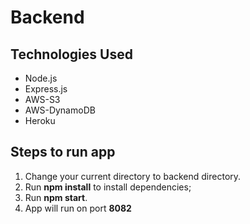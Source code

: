 # Backend

## Technologies Used
- Node.js
- Express.js
- AWS-S3
- AWS-DynamoDB
- Heroku

## Steps to run app
1. Change your current directory to backend directory.
2. Run <b>npm install</b> to install dependencies;
3. Run <b>npm start</b>.
4. App will run on port <b>8082</b>

